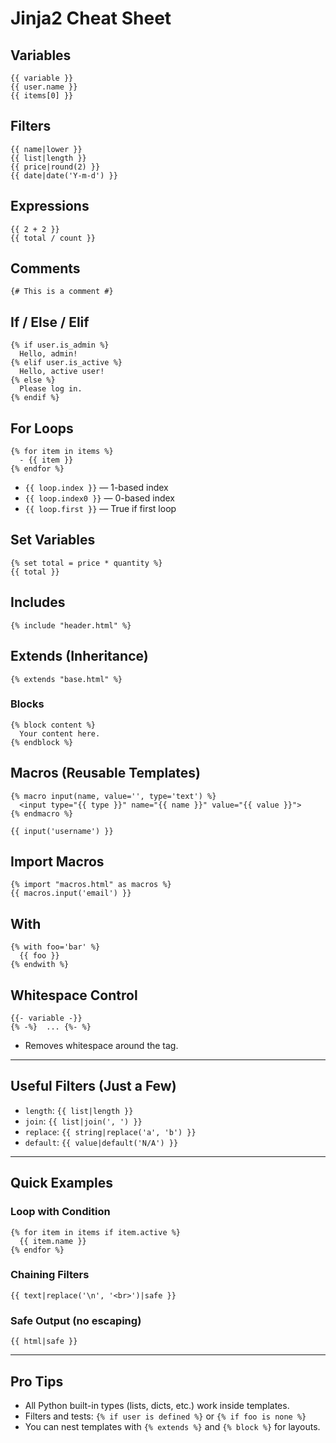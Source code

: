 
# Jinja2 Cheat Sheet

## Variables
```jinja
{{ variable }}
{{ user.name }}
{{ items[0] }}
```

## Filters
```jinja
{{ name|lower }}
{{ list|length }}
{{ price|round(2) }}
{{ date|date('Y-m-d') }}
```

## Expressions
```jinja
{{ 2 + 2 }}
{{ total / count }}
```

## Comments
```jinja
{# This is a comment #}
```

## If / Else / Elif
```jinja
{% if user.is_admin %}
  Hello, admin!
{% elif user.is_active %}
  Hello, active user!
{% else %}
  Please log in.
{% endif %}
```

## For Loops
```jinja
{% for item in items %}
  - {{ item }}
{% endfor %}
```
- `{{ loop.index }}` — 1-based index
- `{{ loop.index0 }}` — 0-based index
- `{{ loop.first }}` — True if first loop

## Set Variables
```jinja
{% set total = price * quantity %}
{{ total }}
```

## Includes
```jinja
{% include "header.html" %}
```

## Extends (Inheritance)
```jinja
{% extends "base.html" %}
```

### Blocks
```jinja
{% block content %}
  Your content here.
{% endblock %}
```

## Macros (Reusable Templates)
```jinja
{% macro input(name, value='', type='text') %}
  <input type="{{ type }}" name="{{ name }}" value="{{ value }}">
{% endmacro %}

{{ input('username') }}
```

## Import Macros
```jinja
{% import "macros.html" as macros %}
{{ macros.input('email') }}
```

## With
```jinja
{% with foo='bar' %}
  {{ foo }}
{% endwith %}
```

## Whitespace Control
```jinja
{{- variable -}}
{% -%}  ... {%- %}
```
- Removes whitespace around the tag.

---

## Useful Filters (Just a Few)
- `length`: `{{ list|length }}`
- `join`: `{{ list|join(', ') }}`
- `replace`: `{{ string|replace('a', 'b') }}`
- `default`: `{{ value|default('N/A') }}`

---

## Quick Examples

### Loop with Condition
```jinja
{% for item in items if item.active %}
  {{ item.name }}
{% endfor %}
```

### Chaining Filters
```jinja
{{ text|replace('\n', '<br>')|safe }}
```

### Safe Output (no escaping)
```jinja
{{ html|safe }}
```

---

## Pro Tips
- All Python built-in types (lists, dicts, etc.) work inside templates.
- Filters and tests: `{% if user is defined %}` or `{% if foo is none %}`
- You can nest templates with `{% extends %}` and `{% block %}` for layouts.
